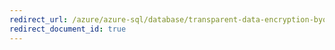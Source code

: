 ```yaml
---
redirect_url: /azure/azure-sql/database/transparent-data-encryption-byok-key-rotation
redirect_document_id: true
---
```

